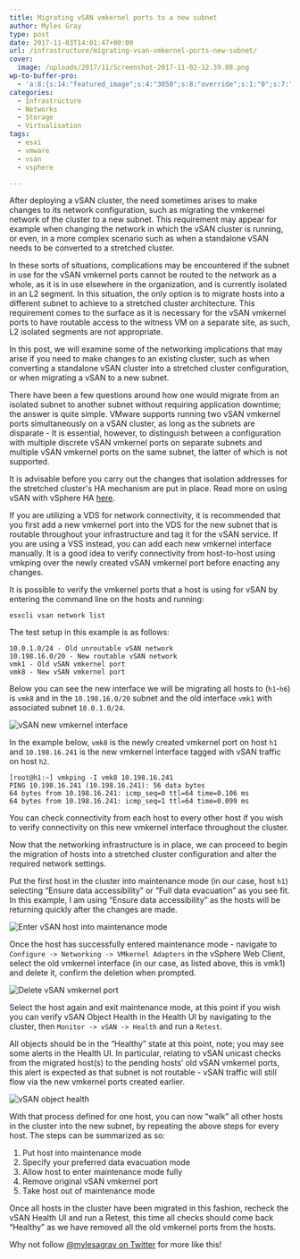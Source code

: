 ```yaml
---
title: Migrating vSAN vmkernel ports to a new subnet
author: Myles Gray
type: post
date: 2017-11-03T14:01:47+00:00
url: /infrastructure/migrating-vsan-vmkernel-ports-new-subnet/
cover:
  image: /uploads/2017/11/Screenshot-2017-11-02-12.39.08.png
wp-to-buffer-pro:
  - 'a:8:{s:14:"featured_image";s:4:"3050";s:8:"override";s:1:"0";s:7:"default";a:2:{s:7:"publish";a:2:{s:7:"enabled";s:1:"1";s:6:"status";a:1:{i:0;a:11:{s:5:"image";s:1:"1";s:11:"sub_profile";i:0;s:7:"message";s:23:"New Post: {title} {url}";s:8:"schedule";s:12:"queue_bottom";s:4:"days";s:1:"0";s:5:"hours";s:1:"0";s:7:"minutes";s:1:"0";s:26:"schedule_custom_field_name";s:0:"";s:30:"schedule_custom_field_relation";s:5:"after";s:10:"conditions";a:3:{s:8:"category";s:0:"";s:8:"post_tag";s:0:"";s:6:"course";s:0:"";}s:5:"terms";a:3:{s:8:"category";a:1:{i:0;s:0:"";}s:8:"post_tag";a:1:{i:0;s:0:"";}s:6:"course";a:1:{i:0;s:0:"";}}}}}s:6:"update";a:1:{s:6:"status";a:1:{i:0;a:11:{s:5:"image";s:1:"0";s:11:"sub_profile";i:0;s:7:"message";s:27:"Updated Post: {title} {url}";s:8:"schedule";s:12:"queue_bottom";s:4:"days";s:1:"0";s:5:"hours";s:1:"0";s:7:"minutes";s:1:"0";s:26:"schedule_custom_field_name";s:0:"";s:30:"schedule_custom_field_relation";s:5:"after";s:10:"conditions";a:3:{s:8:"category";s:0:"";s:8:"post_tag";s:0:"";s:6:"course";s:0:"";}s:5:"terms";a:3:{s:8:"category";a:1:{i:0;s:0:"";}s:8:"post_tag";a:1:{i:0;s:0:"";}s:6:"course";a:1:{i:0;s:0:"";}}}}}}s:24:"57f8d71510133aa22a5e5d6a";a:3:{s:7:"enabled";s:1:"1";s:7:"publish";a:1:{s:6:"status";a:1:{i:0;a:11:{s:5:"image";s:1:"0";s:11:"sub_profile";i:0;s:7:"message";s:0:"";s:8:"schedule";s:12:"queue_bottom";s:4:"days";s:1:"0";s:5:"hours";s:1:"0";s:7:"minutes";s:1:"0";s:26:"schedule_custom_field_name";s:0:"";s:30:"schedule_custom_field_relation";s:5:"after";s:10:"conditions";a:3:{s:8:"category";s:0:"";s:8:"post_tag";s:0:"";s:6:"course";s:0:"";}s:5:"terms";a:3:{s:8:"category";a:1:{i:0;s:0:"";}s:8:"post_tag";a:1:{i:0;s:0:"";}s:6:"course";a:1:{i:0;s:0:"";}}}}}s:6:"update";a:1:{s:6:"status";a:1:{i:0;a:11:{s:5:"image";s:1:"0";s:11:"sub_profile";i:0;s:7:"message";s:0:"";s:8:"schedule";s:12:"queue_bottom";s:4:"days";s:1:"0";s:5:"hours";s:1:"0";s:7:"minutes";s:1:"0";s:26:"schedule_custom_field_name";s:0:"";s:30:"schedule_custom_field_relation";s:5:"after";s:10:"conditions";a:3:{s:8:"category";s:0:"";s:8:"post_tag";s:0:"";s:6:"course";s:0:"";}s:5:"terms";a:3:{s:8:"category";a:1:{i:0;s:0:"";}s:8:"post_tag";a:1:{i:0;s:0:"";}s:6:"course";a:1:{i:0;s:0:"";}}}}}}s:24:"57f8d761163682ce153c6ae4";a:3:{s:7:"enabled";s:1:"1";s:7:"publish";a:1:{s:6:"status";a:1:{i:0;a:11:{s:5:"image";s:1:"0";s:11:"sub_profile";i:0;s:7:"message";s:0:"";s:8:"schedule";s:12:"queue_bottom";s:4:"days";s:1:"0";s:5:"hours";s:1:"0";s:7:"minutes";s:1:"0";s:26:"schedule_custom_field_name";s:0:"";s:30:"schedule_custom_field_relation";s:5:"after";s:10:"conditions";a:3:{s:8:"category";s:0:"";s:8:"post_tag";s:0:"";s:6:"course";s:0:"";}s:5:"terms";a:3:{s:8:"category";a:1:{i:0;s:0:"";}s:8:"post_tag";a:1:{i:0;s:0:"";}s:6:"course";a:1:{i:0;s:0:"";}}}}}s:6:"update";a:1:{s:6:"status";a:1:{i:0;a:11:{s:5:"image";s:1:"0";s:11:"sub_profile";i:0;s:7:"message";s:0:"";s:8:"schedule";s:12:"queue_bottom";s:4:"days";s:1:"0";s:5:"hours";s:1:"0";s:7:"minutes";s:1:"0";s:26:"schedule_custom_field_name";s:0:"";s:30:"schedule_custom_field_relation";s:5:"after";s:10:"conditions";a:3:{s:8:"category";s:0:"";s:8:"post_tag";s:0:"";s:6:"course";s:0:"";}s:5:"terms";a:3:{s:8:"category";a:1:{i:0;s:0:"";}s:8:"post_tag";a:1:{i:0;s:0:"";}s:6:"course";a:1:{i:0;s:0:"";}}}}}}s:24:"57fa3b89b069516f3f8b456d";a:3:{s:7:"enabled";s:1:"1";s:7:"publish";a:1:{s:6:"status";a:1:{i:0;a:11:{s:5:"image";i:0;s:11:"sub_profile";i:0;s:7:"message";s:0:"";s:8:"schedule";s:12:"queue_bottom";s:4:"days";s:1:"0";s:5:"hours";s:1:"0";s:7:"minutes";s:1:"0";s:26:"schedule_custom_field_name";s:0:"";s:30:"schedule_custom_field_relation";s:5:"after";s:10:"conditions";a:3:{s:8:"category";s:0:"";s:8:"post_tag";s:0:"";s:6:"course";s:0:"";}s:5:"terms";a:3:{s:8:"category";a:1:{i:0;s:0:"";}s:8:"post_tag";a:1:{i:0;s:0:"";}s:6:"course";a:1:{i:0;s:0:"";}}}}}s:6:"update";a:1:{s:6:"status";a:1:{i:0;a:11:{s:5:"image";i:0;s:11:"sub_profile";i:0;s:7:"message";s:0:"";s:8:"schedule";s:12:"queue_bottom";s:4:"days";s:1:"0";s:5:"hours";s:1:"0";s:7:"minutes";s:1:"0";s:26:"schedule_custom_field_name";s:0:"";s:30:"schedule_custom_field_relation";s:5:"after";s:10:"conditions";a:3:{s:8:"category";s:0:"";s:8:"post_tag";s:0:"";s:6:"course";s:0:"";}s:5:"terms";a:3:{s:8:"category";a:1:{i:0;s:0:"";}s:8:"post_tag";a:1:{i:0;s:0:"";}s:6:"course";a:1:{i:0;s:0:"";}}}}}}s:24:"58d8c52ae84fe7db7982a9b1";a:2:{s:7:"publish";a:1:{s:6:"status";a:1:{i:0;a:11:{s:5:"image";s:1:"0";s:11:"sub_profile";i:0;s:7:"message";s:23:"New Post: {title} {url}";s:8:"schedule";s:12:"queue_bottom";s:4:"days";s:1:"0";s:5:"hours";s:1:"0";s:7:"minutes";s:1:"0";s:26:"schedule_custom_field_name";s:0:"";s:30:"schedule_custom_field_relation";s:5:"after";s:10:"conditions";a:3:{s:8:"category";s:0:"";s:8:"post_tag";s:0:"";s:6:"course";s:0:"";}s:5:"terms";a:3:{s:8:"category";a:1:{i:0;s:0:"";}s:8:"post_tag";a:1:{i:0;s:0:"";}s:6:"course";a:1:{i:0;s:0:"";}}}}}s:6:"update";a:1:{s:6:"status";a:1:{i:0;a:11:{s:5:"image";s:1:"0";s:11:"sub_profile";i:0;s:7:"message";s:23:"New Post: {title} {url}";s:8:"schedule";s:12:"queue_bottom";s:4:"days";s:1:"0";s:5:"hours";s:1:"0";s:7:"minutes";s:1:"0";s:26:"schedule_custom_field_name";s:0:"";s:30:"schedule_custom_field_relation";s:5:"after";s:10:"conditions";a:3:{s:8:"category";s:0:"";s:8:"post_tag";s:0:"";s:6:"course";s:0:"";}s:5:"terms";a:3:{s:8:"category";a:1:{i:0;s:0:"";}s:8:"post_tag";a:1:{i:0;s:0:"";}s:6:"course";a:1:{i:0;s:0:"";}}}}}}s:24:"59a0406de1e07ff72309107d";a:2:{s:7:"publish";a:1:{s:6:"status";a:1:{i:0;a:11:{s:5:"image";s:1:"0";s:11:"sub_profile";i:0;s:7:"message";s:23:"New Post: {title} {url}";s:8:"schedule";s:12:"queue_bottom";s:4:"days";s:1:"0";s:5:"hours";s:1:"0";s:7:"minutes";s:1:"0";s:26:"schedule_custom_field_name";s:0:"";s:30:"schedule_custom_field_relation";s:5:"after";s:10:"conditions";a:3:{s:8:"category";s:0:"";s:8:"post_tag";s:0:"";s:6:"course";s:0:"";}s:5:"terms";a:3:{s:8:"category";a:1:{i:0;s:0:"";}s:8:"post_tag";a:1:{i:0;s:0:"";}s:6:"course";a:1:{i:0;s:0:"";}}}}}s:6:"update";a:1:{s:6:"status";a:1:{i:0;a:11:{s:5:"image";s:1:"0";s:11:"sub_profile";i:0;s:7:"message";s:23:"New Post: {title} {url}";s:8:"schedule";s:12:"queue_bottom";s:4:"days";s:1:"0";s:5:"hours";s:1:"0";s:7:"minutes";s:1:"0";s:26:"schedule_custom_field_name";s:0:"";s:30:"schedule_custom_field_relation";s:5:"after";s:10:"conditions";a:3:{s:8:"category";s:0:"";s:8:"post_tag";s:0:"";s:6:"course";s:0:"";}s:5:"terms";a:3:{s:8:"category";a:1:{i:0;s:0:"";}s:8:"post_tag";a:1:{i:0;s:0:"";}s:6:"course";a:1:{i:0;s:0:"";}}}}}}}'
categories:
  - Infrastructure
  - Networks
  - Storage
  - Virtualisation
tags:
  - esxi
  - vmware
  - vsan
  - vsphere

---
```

After deploying a vSAN cluster, the need sometimes arises to make changes to its network configuration, such as migrating the vmkernel network of the cluster to a new subnet. This requirement may appear for example when changing the network in which the vSAN cluster is running, or even, in a more complex scenario such as when a standalone vSAN needs to be converted to a stretched cluster.

In these sorts of situations, complications may be encountered if the subnet in use for the vSAN vmkernel ports cannot be routed to the network as a whole, as it is in use elsewhere in the organization, and is currently isolated in an L2 segment. In this situation, the only option is to migrate hosts into a different subnet to achieve to a stretched cluster architecture. This requirement comes to the surface as it is necessary for the vSAN vmkernel ports to have routable access to the witness VM on a separate site, as such, L2 isolated segments are not appropriate.

In this post, we will examine some of the networking implications that may arise if you need to make changes to an existing cluster, such as when converting a standalone vSAN cluster into a stretched cluster configuration, or when migrating a vSAN to a new subnet.

There have been a few questions around how one would migrate from an isolated subnet to another subnet without requiring application downtime; the answer is quite simple. VMware supports running two vSAN vmkernel ports simultaneously on a vSAN cluster, as long as the subnets are disparate - It is essential, however, to distinguish between a configuration with multiple discrete vSAN vmkernel ports on separate subnets and multiple vSAN vmkernel ports on the same subnet, the latter of which is not supported.

It is advisable before you carry out the changes that isolation addresses for the stretched cluster's HA mechanism are put in place. Read more on using vSAN with vSphere HA [here][1].

If you are utilizing a VDS for network connectivity, it is recommended that you first add a new vmkernel port into the VDS for the new subnet that is routable throughout your infrastructure and tag it for the vSAN service. If you are using a VSS instead, you can add each new vmkernel interface manually. It is a good idea to verify connectivity from host-to-host using vmkping over the newly created vSAN vmkernel port before enacting any changes.

It is possible to verify the vmkernel ports that a host is using for vSAN by entering the command line on the hosts and running:

    esxcli vsan network list
    

The test setup in this example is as follows:

    10.0.1.0/24 - Old unroutable vSAN network
    10.198.16.0/20 - New routable vSAN network
    vmk1 - Old vSAN vmkernel port
    vmk8 - New vSAN vmkernel port
    

Below you can see the new interface we will be migrating all hosts to (`h1`-`h6`) is `vmk8` and in the `10.198.16.0/20` subnet and the old interface `vmk1` with associated subnet `10.0.1.0/24`.

![vSAN new vmkernel interface][2] 

In the example below, `vmk8` is the newly created vmkernel port on host `h1` and `10.198.16.241` is the new vmkernel interface tagged with vSAN traffic on host `h2`.

    [root@h1:~] vmkping -I vmk8 10.198.16.241
    PING 10.198.16.241 (10.198.16.241): 56 data bytes
    64 bytes from 10.198.16.241: icmp_seq=0 ttl=64 time=0.106 ms
    64 bytes from 10.198.16.241: icmp_seq=1 ttl=64 time=0.099 ms
    

You can check connectivity from each host to every other host if you wish to verify connectivity on this new vmkernel interface throughout the cluster.

Now that the networking infrastructure is in place, we can proceed to begin the migration of hosts into a stretched cluster configuration and alter the required network settings.

Put the first host in the cluster into maintenance mode (in our case, host `h1`) selecting “Ensure data accessibility” or “Full data evacuation” as you see fit. In this example, I am using “Ensure data accessibility” as the hosts will be returning quickly after the changes are made.

![Enter vSAN host into maintenance mode][3] 

Once the host has successfully entered maintenance mode - navigate to `Configure -> Networking -> VMkernel Adapters` in the vSphere Web Client, select the old vmkernel interface (in our case, as listed above, this is vmk1) and delete it, confirm the deletion when prompted.

![Delete vSAN vmkernel port][4] 

Select the host again and exit maintenance mode, at this point if you wish you can verify vSAN Object Health in the Health UI by navigating to the cluster, then `Monitor -> vSAN -> Health` and run a `Retest`.

All objects should be in the “Healthy” state at this point, note; you may see some alerts in the Health UI. In particular, relating to vSAN unicast checks from the migrated host(s) to the pending hosts’ old vSAN vmkernel ports, this alert is expected as that subnet is not routable - vSAN traffic will still flow via the new vmkernel ports created earlier.

![vSAN object health][5] 

With that process defined for one host, you can now “walk” all other hosts in the cluster into the new subnet, by repeating the above steps for every host. The steps can be summarized as so:

  1. Put host into maintenance mode
  2. Specify your preferred data evacuation mode
  3. Allow host to enter maintenance mode fully
  4. Remove original vSAN vmkernel port
  5. Take host out of maintenance mode

Once all hosts in the cluster have been migrated in this fashion, recheck the vSAN Health UI and run a Retest, this time all checks should come back “Healthy” as we have removed all the old vmkernel ports from the hosts.

Why not follow [@mylesagray on Twitter][6] for more like this!

 [1]: https://docs.vmware.com/en/VMware-vSphere/6.0/com.vmware.vsphere.virtualsan.doc/GUID-D68890D8-841A-4BD1-ACA1-DA3D25B6A37A.html?src=vmw_so_vex
 [2]: /uploads/2017/11/Screenshot-2017-11-02-12.39.08.png
 [3]: /uploads/2017/11/Screenshot-2017-11-02-12.00.59.png
 [4]: /uploads/2017/11/Screenshot-2017-11-02-12.39.39.png
 [5]: /uploads/2017/11/Screenshot-2017-11-02-12.41.23.png
 [6]: https://twitter.com/mylesagray